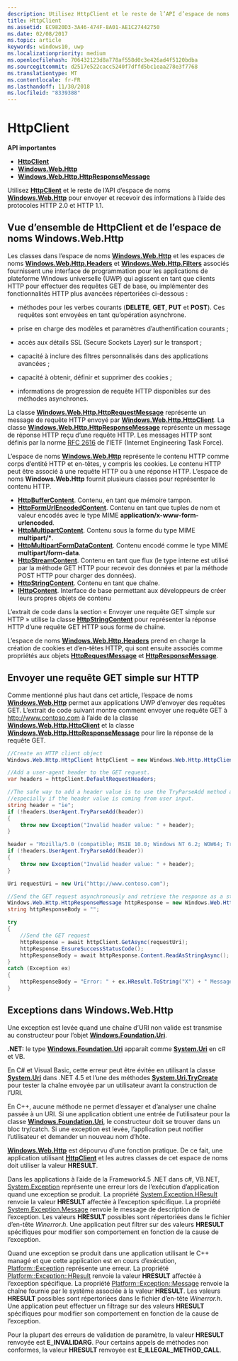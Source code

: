 ```yaml
---
description: Utilisez HttpClient et le reste de l’API d’espace de noms Windows.Web.Http pour envoyer et recevoir des informations à l’aide des protocoles HTTP 2.0 et HTTP 1.1.
title: HttpClient
ms.assetid: EC9820D3-3A46-474F-8A01-AE1C27442750
ms.date: 02/08/2017
ms.topic: article
keywords: windows10, uwp
ms.localizationpriority: medium
ms.openlocfilehash: 706432123d8a778af558d0c3e426ad4f5120bdba
ms.sourcegitcommit: d2517e522cacc5240f7dffd5bc1eaa278e3f7768
ms.translationtype: MT
ms.contentlocale: fr-FR
ms.lasthandoff: 11/30/2018
ms.locfileid: "8339388"
---
```

# <a name="httpclient"></a>HttpClient


**API importantes**

-   [**HttpClient**](https://msdn.microsoft.com/library/windows/apps/dn298639)
-   [**Windows.Web.Http**](https://msdn.microsoft.com/library/windows/apps/dn279692)
-   [**Windows.Web.Http.HttpResponseMessage**](https://msdn.microsoft.com/library/windows/apps/dn279631)

Utilisez [**HttpClient**](https://msdn.microsoft.com/library/windows/apps/dn298639) et le reste de l’API d’espace de noms [**Windows.Web.Http**](https://msdn.microsoft.com/library/windows/apps/dn279692) pour envoyer et recevoir des informations à l’aide des protocoles HTTP 2.0 et HTTP 1.1.

## <a name="overview-of-httpclient-and-the-windowswebhttp-namespace"></a>Vue d’ensemble de HttpClient et de l’espace de noms Windows.Web.Http

Les classes dans l’espace de noms [**Windows.Web.Http**](https://msdn.microsoft.com/library/windows/apps/dn279692) et les espaces de noms [**Windows.Web.Http.Headers**](https://msdn.microsoft.com/library/windows/apps/dn252713) et [**Windows.Web.Http.Filters**](https://msdn.microsoft.com/library/windows/apps/dn298623) associés fournissent une interface de programmation pour les applications de plateforme Windows universelle (UWP) qui agissent en tant que clients HTTP pour effectuer des requêtes GET de base, ou implémenter des fonctionnalités HTTP plus avancées répertoriées ci-dessous :

-   méthodes pour les verbes courants (**DELETE**, **GET**, **PUT** et **POST**). Ces requêtes sont envoyées en tant qu’opération asynchrone.

-   prise en charge des modèles et paramètres d’authentification courants ;

-   accès aux détails SSL (Secure Sockets Layer) sur le transport ;

-   capacité à inclure des filtres personnalisés dans des applications avancées ;

-   capacité à obtenir, définir et supprimer des cookies ;

-   informations de progression de requête HTTP disponibles sur des méthodes asynchrones.

La classe [**Windows.Web.Http.HttpRequestMessage**](https://msdn.microsoft.com/library/windows/apps/dn279617) représente un message de requête HTTP envoyé par [**Windows.Web.Http.HttpClient**](https://msdn.microsoft.com/library/windows/apps/dn298639). La classe [**Windows.Web.Http.HttpResponseMessage**](https://msdn.microsoft.com/library/windows/apps/dn279631) représente un message de réponse HTTP reçu d’une requête HTTP. Les messages HTTP sont définis par la norme [RFC 2616](http://go.microsoft.com/fwlink/p/?linkid=241642) de l’IETF (Internet Engineering Task Force).

L’espace de noms [**Windows.Web.Http**](https://msdn.microsoft.com/library/windows/apps/dn279692) représente le contenu HTTP comme corps d’entité HTTP et en-têtes, y compris les cookies. Le contenu HTTP peut être associé à une requête HTTP ou à une réponse HTTP. L’espace de noms **Windows.Web.Http** fournit plusieurs classes pour représenter le contenu HTTP.

-   [**HttpBufferContent**](https://msdn.microsoft.com/library/windows/apps/dn298625). Contenu, en tant que mémoire tampon.
-   [**HttpFormUrlEncodedContent**](https://msdn.microsoft.com/library/windows/apps/dn298685). Contenu en tant que tuples de nom et valeur encodés avec le type MIME **application/x-www-form-urlencoded**.
-   [**HttpMultipartContent**](https://msdn.microsoft.com/library/windows/apps/dn298708). Contenu sous la forme du type MIME **multipart/\***.
-   [**HttpMultipartFormDataContent**](https://msdn.microsoft.com/library/windows/apps/dn279596). Contenu encodé comme le type MIME **multipart/form-data**.
-   [**HttpStreamContent**](https://msdn.microsoft.com/library/windows/apps/dn279649). Contenu en tant que flux (le type interne est utilisé par la méthode GET HTTP pour recevoir des données et par la méthode POST HTTP pour charger des données).
-   [**HttpStringContent**](https://msdn.microsoft.com/library/windows/apps/dn279661). Contenu en tant que chaîne.
-   [**IHttpContent**](https://msdn.microsoft.com/library/windows/apps/dn279684). Interface de base permettant aux développeurs de créer leurs propres objets de contenu

L’extrait de code dans la section « Envoyer une requête GET simple sur HTTP » utilise la classe [**HttpStringContent**](https://msdn.microsoft.com/library/windows/apps/dn279661) pour représenter la réponse HTTP d’une requête GET HTTP sous forme de chaîne.

L’espace de noms [**Windows.Web.Http.Headers**](https://msdn.microsoft.com/library/windows/apps/dn252713) prend en charge la création de cookies et d’en-têtes HTTP, qui sont ensuite associés comme propriétés aux objets [**HttpRequestMessage**](https://msdn.microsoft.com/library/windows/apps/dn279617) et [**HttpResponseMessage**](https://msdn.microsoft.com/library/windows/apps/dn279631).

## <a name="send-a-simple-get-request-over-http"></a>Envoyer une requête GET simple sur HTTP

Comme mentionné plus haut dans cet article, l’espace de noms [**Windows.Web.Http**](https://msdn.microsoft.com/library/windows/apps/dn279692) permet aux applications UWP d’envoyer des requêtes GET. L’extrait de code suivant montre comment envoyer une requête GET à http://www.contoso.com à l’aide de la classe [**Windows.Web.Http.HttpClient**](https://msdn.microsoft.com/library/windows/apps/dn298639) et la classe [**Windows.Web.Http.HttpResponseMessage**](https://msdn.microsoft.com/library/windows/apps/dn279631) pour lire la réponse de la requête GET.

```csharp
//Create an HTTP client object
Windows.Web.Http.HttpClient httpClient = new Windows.Web.Http.HttpClient();

//Add a user-agent header to the GET request. 
var headers = httpClient.DefaultRequestHeaders;

//The safe way to add a header value is to use the TryParseAdd method and verify the return value is true,
//especially if the header value is coming from user input.
string header = "ie";
if (!headers.UserAgent.TryParseAdd(header))
{
    throw new Exception("Invalid header value: " + header);
}

header = "Mozilla/5.0 (compatible; MSIE 10.0; Windows NT 6.2; WOW64; Trident/6.0)";
if (!headers.UserAgent.TryParseAdd(header))
{
    throw new Exception("Invalid header value: " + header);
}

Uri requestUri = new Uri("http://www.contoso.com");

//Send the GET request asynchronously and retrieve the response as a string.
Windows.Web.Http.HttpResponseMessage httpResponse = new Windows.Web.Http.HttpResponseMessage();
string httpResponseBody = "";

try
{
    //Send the GET request
    httpResponse = await httpClient.GetAsync(requestUri);
    httpResponse.EnsureSuccessStatusCode();
    httpResponseBody = await httpResponse.Content.ReadAsStringAsync();
}
catch (Exception ex)
{
    httpResponseBody = "Error: " + ex.HResult.ToString("X") + " Message: " + ex.Message;
}
```

## <a name="exceptions-in-windowswebhttp"></a>Exceptions dans Windows.Web.Http

Une exception est levée quand une chaîne d’URI non valide est transmise au constructeur pour l’objet [**Windows.Foundation.Uri**](https://msdn.microsoft.com/library/windows/apps/br225998).

**.NET:** le type [**Windows.Foundation.Uri**](https://msdn.microsoft.com/library/windows/apps/br225998) apparaît comme [**System.Uri**](https://msdn.microsoft.com/library/windows/apps/xaml/system.uri.aspx) en c# et VB.

En C# et Visual Basic, cette erreur peut être évitée en utilisant la classe [**System.Uri**](https://msdn.microsoft.com/library/windows/apps/xaml/system.uri.aspx) dans .NET 4.5 et l’une des méthodes [**System.Uri.TryCreate**](https://msdn.microsoft.com/library/windows/apps/xaml/system.uri.trycreate.aspx) pour tester la chaîne envoyée par un utilisateur avant la construction de l’URI.

En C++, aucune méthode ne permet d’essayer et d’analyser une chaîne passée à un URI. Si une application obtient une entrée de l’utilisateur pour la classe [**Windows.Foundation.Uri**](https://msdn.microsoft.com/library/windows/apps/br225998), le constructeur doit se trouver dans un bloc try/catch. Si une exception est levée, l’application peut notifier l’utilisateur et demander un nouveau nom d’hôte.

[**Windows.Web.Http**](https://msdn.microsoft.com/library/windows/apps/dn279692) est dépourvu d’une fonction pratique. De ce fait, une application utilisant [**HttpClient**](https://msdn.microsoft.com/library/windows/apps/dn298639) et les autres classes de cet espace de noms doit utiliser la valeur **HRESULT**.

Dans les applications à l’aide de la Framework4.5 .NET dans c#, VB.NET, [System.Exception](http://msdn.microsoft.com/library/system.exception.aspx) représente une erreur lors de l’exécution d’application quand une exception se produit. La propriété [System.Exception.HResult](http://msdn.microsoft.com/library/system.exception.hresult.aspx) renvoie la valeur **HRESULT** affectée à l’exception spécifique. La propriété [System.Exception.Message](http://msdn.microsoft.com/library/system.exception.message.aspx) renvoie le message de description de l’exception. Les valeurs **HRESULT** possibles sont répertoriées dans le fichier d’en-tête *Winerror.h*. Une application peut filtrer sur des valeurs **HRESULT** spécifiques pour modifier son comportement en fonction de la cause de l’exception.

Quand une exception se produit dans une application utilisant le C++ managé et que cette application est en cours d’exécution, [Platform::Exception](http://msdn.microsoft.com/library/windows/apps/hh755825.aspx) représente une erreur. La propriété [Platform::Exception::HResult](http://msdn.microsoft.com/library/windows/apps/hh763371.aspx) renvoie la valeur **HRESULT** affectée à l’exception spécifique. La propriété [Platform::Exception::Message](http://msdn.microsoft.com/library/windows/apps/hh763375.aspx) renvoie la chaîne fournie par le système associée à la valeur **HRESULT**. Les valeurs **HRESULT** possibles sont répertoriées dans le fichier d’en-tête *Winerror.h*. Une application peut effectuer un filtrage sur des valeurs **HRESULT** spécifiques pour modifier son comportement en fonction de la cause de l’exception.

Pour la plupart des erreurs de validation de paramètre, la valeur **HRESULT** renvoyée est **E\_INVALIDARG**. Pour certains appels de méthodes non conformes, la valeur **HRESULT** renvoyée est **E\_ILLEGAL\_METHOD\_CALL**.


